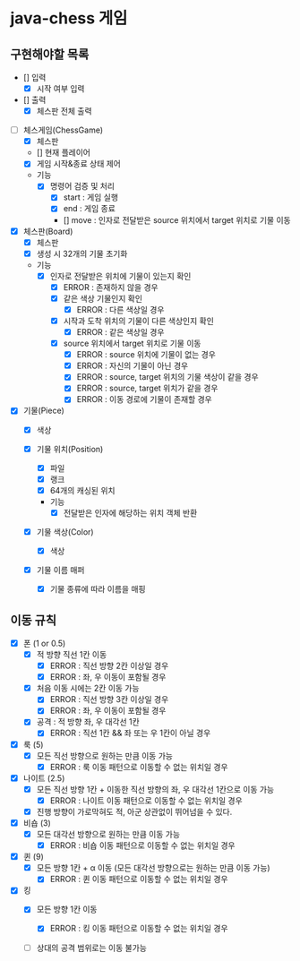 # java-chess 게임

## 구현해야할 목록

- [] 입력
  - [x] 시작 여부 입력
- [] 출력
  - [x] 체스판 전체 출력

- [ ] 체스게임(ChessGame)
  - [x] 체스판
  - [] 현재 플레이어
  - [x] 게임 시작&종료 상태 제어

  - 기능
    - [x] 명령어 검증 및 처리
      - [x] start : 게임 실행
      - [x] end : 게임 종료
      - [] move : 인자로 전달받은 source 위치에서 target 위치로 기물 이동

- [x] 체스판(Board)
  - [x] 체스판
  - [x] 생성 시 32개의 기물 초기화

  - 기능
    - [x] 인자로 전달받은 위치에 기물이 있는지 확인
      - [x] ERROR : 존재하지 않을 경우
      - [x] 같은 색상 기물인지 확인
        - [x] ERROR : 다른 색상일 경우
      - [x] 시작과 도착 위치의 기물이 다른 색상인지 확인
        - [x] ERROR : 같은 색상일 경우
      - [x] source 위치에서 target 위치로 기물 이동
        - [x] ERROR : source 위치에 기물이 없는 경우
        - [x] ERROR : 자신의 기물이 아닌 경우
        - [x] ERROR : source, target 위치의 기물 색상이 같을 경우
        - [x] ERROR : source, target 위치가 같을 경우
        - [x] ERROR : 이동 경로에 기물이 존재할 경우

- [x] 기물(Piece)
  - [x] 색상

  - [x] 기물 위치(Position)
    - [x] 파일
    - [x] 랭크
    - [x] 64개의 캐싱된 위치

    - 기능
      - [x] 전달받은 인자에 해당하는 위치 객체 반환

  - [x] 기물 색상(Color)
    - [x] 색상

  - [x] 기물 이름 매퍼
    - [x] 기물 종류에 따라 이름을 매핑


## 이동 규칙

- [x] 폰 (1 or 0.5)
  - [x] 적 방향 직선 1칸 이동
    - [x] ERROR : 직선 방향 2칸 이상일 경우
    - [x] ERROR : 좌, 우 이동이 포함될 경우
  - [x] 처음 이동 시에는 2칸 이동 가능
    - [x] ERROR : 직선 방향 3칸 이상일 경우
    - [x] ERROR : 좌, 우 이동이 포함될 경우

  - [x] 공격 : 적 방향 좌, 우 대각선 1칸
    - [x] ERROR : 직선 1칸 && 좌 또는 우 1칸이 아닐 경우

- [x] 룩 (5)
  - [x] 모든 직선 방향으로 원하는 만큼 이동 가능
    - [x] ERROR : 룩 이동 패턴으로 이동할 수 없는 위치일 경우

- [x] 나이트 (2.5)
  - [x] 모든 직선 방향 1칸 + 이동한 직선 방향의 좌, 우 대각선 1칸으로 이동 가능
    - [x] ERROR : 나이트 이동 패턴으로 이동할 수 없는 위치일 경우
  - [x] 진행 방향이 가로막혀도 적, 아군 상관없이 뛰어넘을 수 있다.

- [x] 비숍 (3)
  - [x] 모든 대각선 방향으로 원하는 만큼 이동 가능
    - [x] ERROR : 비숍 이동 패턴으로 이동할 수 없는 위치일 경우

- [x] 퀸 (9)
  - [x] 모든 방향 1칸 + α 이동 (모든 대각선 방향으로는 원하는 만큼 이동 가능)
    - [x] ERROR : 퀸 이동 패턴으로 이동할 수 없는 위치일 경우

- [x] 킹
  - [x] 모든 방향 1칸 이동
    - [x] ERROR : 킹 이동 패턴으로 이동할 수 없는 위치일 경우
  - [ ] 상대의 공격 범위로는 이동 불가능

